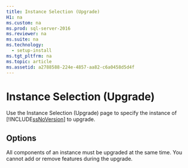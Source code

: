 ```yaml
---
title: Instance Selection (Upgrade)
H1: na
ms.custom: na
ms.prod: sql-server-2016
ms.reviewer: na
ms.suite: na
ms.technology: 
  - setup-install
ms.tgt_pltfrm: na
ms.topic: article
ms.assetid: a2788588-224e-4857-aa82-c6a0458d5d4f
---
```

# Instance Selection (Upgrade)
  Use the Instance Selection (Upgrade) page to specify the instance of [!INCLUDE[ssNoVersion](../../Topics/TopicNameContainA/includes/ssNoVersion_md.md)] to upgrade.  
  
## Options  
 All components of an instance must be upgraded at the same time. You cannot add or remove features during the upgrade.  
  
  